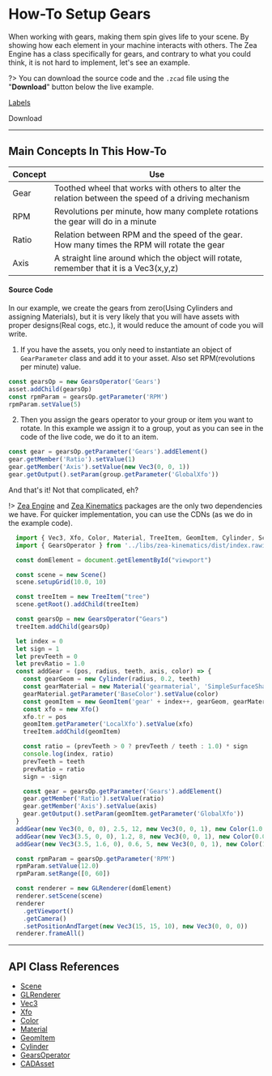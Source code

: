 [//]: <> (Author: Philip Taylor)
[//]: <> (Last Modified: June 12, 2020)

# How-To Setup Gears
When working with gears, making them spin gives life to your scene. By showing how each element in your machine interacts with others. The Zea Engine has a class specifically for gears, and contrary to what you could think, it is not hard to implement, let's see an example.
<br>

?> You can download the source code and the `.zcad` file using the "**Download**" button below the live example.

[Labels](./setup-gears.html ':include :type=iframe width=100% height=800px')

<a class="download-btn" title="Click here to download the file to your computer to try it for yourself"
  onClick="downloadTutorial('setup-gears.zip', ['/how-to/setup-gears.html', '/assets/Dead_eye_bearing.zcad'])" download>
  Download
</a>
<br>
___

## Main Concepts In This How-To

|Concept|Use|
|-| -|
|Gear|Toothed wheel that works with others to alter the relation between the speed of a driving mechanism|
|RPM|Revolutions per minute, how many complete rotations the gear will do in a minute |
|Ratio|Relation between RPM and the speed of the gear. How many times the RPM will rotate the gear|
|Axis|A straight line around which the object will rotate, remember that it is a Vec3(x,y,z)|


#### Source Code
In our example, we create the gears from zero(Using Cylinders and assigning Materials), but it is very likely that you will have assets with proper designs(Real cogs, etc.), it would reduce the amount of code you will write.
<br>

1. If you have the assets, you only need to instantiate an object of `GearParameter` class and add it to your asset.
Also set RPM(revolutions per minute) value.
```javascript
const gearsOp = new GearsOperator('Gears')
asset.addChild(gearsOp)
const rpmParam = gearsOp.getParameter('RPM')
rpmParam.setValue(5)
```

2. Then you assign the gears operator to your group or item you want to rotate. In this example we assign it to a group, yout as you can see in the code of the live code, we do it to an item.
```javascript
const gear = gearsOp.getParameter('Gears').addElement()
gear.getMember('Ratio').setValue(1)
gear.getMember('Axis').setValue(new Vec3(0, 0, 1))
gear.getOutput().setParam(group.getParameter('GlobalXfo'))
```

And that's it! Not that complicated, eh?

!>  [Zea Engine](https://github.com/ZeaInc/zea-engine) and [Zea Kinematics](https://github.com/ZeaInc/zea-cad) packages are the only two dependencies we have. For quicker implementation, you can use the CDNs (as we do in the example code).

```javascript
  import { Vec3, Xfo, Color, Material, TreeItem, GeomItem, Cylinder, Scene, GLRenderer } from '../libs/zea-engine/dist/index.esm.js'
  import { GearsOperator } from '../libs/zea-kinematics/dist/index.rawimport.js'

  const domElement = document.getElementById("viewport")

  const scene = new Scene()
  scene.setupGrid(10.0, 10)

  const treeItem = new TreeItem("tree")
  scene.getRoot().addChild(treeItem)

  const gearsOp = new GearsOperator("Gears")
  treeItem.addChild(gearsOp)

  let index = 0
  let sign = 1
  let prevTeeth = 0
  let prevRatio = 1.0
  const addGear = (pos, radius, teeth, axis, color) => {
    const gearGeom = new Cylinder(radius, 0.2, teeth)
    const gearMaterial = new Material('gearmaterial', 'SimpleSurfaceShader')
    gearMaterial.getParameter('BaseColor').setValue(color)
    const geomItem = new GeomItem('gear' + index++, gearGeom, gearMaterial)
    const xfo = new Xfo()
    xfo.tr = pos
    geomItem.getParameter('LocalXfo').setValue(xfo)
    treeItem.addChild(geomItem)

    const ratio = (prevTeeth > 0 ? prevTeeth / teeth : 1.0) * sign
    console.log(index, ratio)
    prevTeeth = teeth
    prevRatio = ratio
    sign = -sign

    const gear = gearsOp.getParameter('Gears').addElement()
    gear.getMember('Ratio').setValue(ratio)
    gear.getMember('Axis').setValue(axis)
    gear.getOutput().setParam(geomItem.getParameter('GlobalXfo'))
  }
  addGear(new Vec3(0, 0, 0), 2.5, 12, new Vec3(0, 0, 1), new Color(1.0, 0.0, 0.0))
  addGear(new Vec3(3.5, 0, 0), 1.2, 8, new Vec3(0, 0, 1), new Color(0.0, 0.0, 1.0))
  addGear(new Vec3(3.5, 1.6, 0), 0.6, 5, new Vec3(0, 0, 1), new Color(1.0, 1.0, 0.0))

  const rpmParam = gearsOp.getParameter('RPM')
  rpmParam.setValue(12.0)
  rpmParam.setRange([0, 60])

  const renderer = new GLRenderer(domElement)
  renderer.setScene(scene)
  renderer
    .getViewport()
    .getCamera()
    .setPositionAndTarget(new Vec3(15, 15, 10), new Vec3(0, 0, 0))
  renderer.frameAll()
```
___
## API Class References
- [Scene](https://zeainc.github.io/zea-engine/#/api/SceneTree/Scene)
- [GLRenderer](https://zeainc.github.io/zea-engine/#/api/Renderer/GLRenderer)
- [Vec3](https://zeainc.github.io/zea-engine/#/api/Math/Vec3)
- [Xfo](https://zeainc.github.io/zea-engine/#/api/Math/Xfo)
- [Color](https://zeainc.github.io/zea-engine/#/api/Math/Color)
- [Material](https://zeainc.github.io/zea-engine/#/api/SceneTree/Material)
- [GeomItem](https://zeainc.github.io/zea-engine/#/api/SceneTree/GeomItem)
- [Cylinder](https://zeainc.github.io/zea-engine/#/api/SceneTree/Geometry/Shapes/Cylinder)
- [GearsOperator](https://zeainc.github.io/zea-engine/#/api/SceneTree/Operators/GearsOperator)
- [CADAsset](api/CADAsset)

